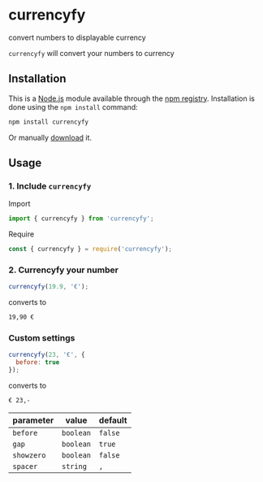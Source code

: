 # currencyfy

convert numbers to displayable currency

`currencyfy` will convert your numbers to currency

## Installation

This is a [Node.js](https://nodejs.org) module available through the [npm registry](https://www.npmjs.com/). Installation is done using the `npm install` command:

```bash
npm install currencyfy
```

Or manually [download](https://github.com/leifarriens/currencyfy/blob/master/currencyfy.min.js) it.

## Usage

### 1. Include `currencyfy`

Import

```js
import { currencyfy } from 'currencyfy';
```

Require

```js
const { currencyfy } = require('currencyfy');
```

### 2. Currencyfy your number

```js
currencyfy(19.9, '€');
```

converts to

```bash
19,90 €
```

### Custom settings

```js
currencyfy(23, '€', {
  before: true
});
```

converts to

```bash
€ 23,-
```

| parameter  | value     | default |
| ---------- | --------- | ------- |
| `before`   | `boolean` | `false` |
| `gap`      | `boolean` | `true`  |
| `showzero` | `boolean` | `false` |
| `spacer`   | `string`  | `,`     |
